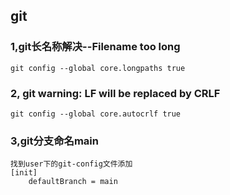 ## git 

### 1,git长名称解决--Filename too long

```
git config --global core.longpaths true
```

### 2, git warning: LF will be replaced by CRLF

```
git config --global core.autocrlf true
```

### 3,git分支命名main

```
找到user下的git-config文件添加
[init]
	defaultBranch = main
```



